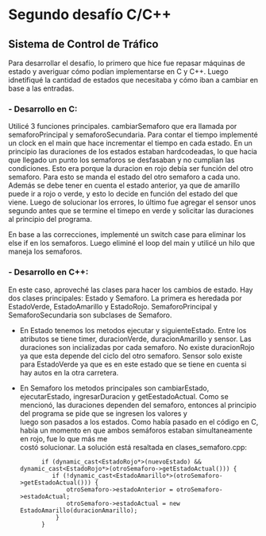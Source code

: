 # Segundo desafío C/C++
## Sistema de Control de Tráfico

Para desarrollar el desafío, lo primero que hice fue repasar máquinas de estado y averiguar cómo podían implementarse en C y C++. Luego idnetifiqué la cantidad de estados que necesitaba y cómo iban a cambiar en base a las entradas.

### - Desarrollo en C:
   Utilicé 3 funciones principales. cambiarSemaforo que era llamada por semaforoPrincipal y semaforoSecundaria.
   Para contar el tiempo implementé un clock en el main que hace incrementar el tiempo en cada estado.
   En un principio las duraciones de los estados estaban hardcodeadas, lo que hacia que llegado un punto los semaforos se desfasaban y no    cumplian las condiciones. Esto era porque la duracion en rojo debía ser función del otro semaforo. Para esto se manda el estado del 
   otro semaforo a cada uno. 
   Además se debe tener en cuenta el estado anterior, ya que de amarillo puede ir a rojo o verde, y esto lo decide en función del estado 
   del que viene.
   Luego de solucionar los errores, lo último fue agregar el sensor unos segundo antes que se termine el timepo en verde y solicitar las     duraciones al principio del programa.

   En base a las correcciones, implementé un switch case para eliminar los else if en los semaforos. Luego eliminé el loop del main y utilicé un hilo que maneja los semaforos.

### - Desarrollo en C++:
   En este caso, aproveché las clases para hacer los cambios de estado.
   Hay dos clases principales: Estado y Semaforo. La primera es heredada por EstadoVerde, EstadoAmarillo y EstadoRojo. SemaforoPrincipal y      SemaforoSecundaria son subclases de Semaforo.
   - En Estado tenemos los metodos ejecutar y siguienteEstado. Entre los atributos se tiene timer, duracionVerde, duracionAmarillo y sensor.      Las duraciones son incializadas por cada semaforo. No existe duracionRojo ya que esta depende del ciclo del otro semaforo.
     Sensor solo existe para EstadoVerde ya que es en este estado que se tiene en cuenta si hay autos en la otra carretera.
   - En Semaforo los metodos principales son cambiarEstado, ejecutarEstado, ingresarDuracion y getEestadoActual.
     Como se mencionó, las duraciones dependen del semaforo, entonces al principio del programa se pide que se ingresen los valores y   
     luego son pasados a los estados.
     Como había pasado en el código en C, había un momento en que ambos semáforos estaban simultaneamente en rojo, fue lo que más me     
     costó solucionar. La solución está resaltada en clases_semaforo.cpp:
     
               if (dynamic_cast<EstadoRojo*>(nuevoEstado) && dynamic_cast<EstadoRojo*>(otroSemaforo->getEstadoActual())) {
                  if (!dynamic_cast<EstadoAmarillo*>(otroSemaforo->getEstadoActual())) {
                      otroSemaforo->estadoAnterior = otroSemaforo->estadoActual;
                      otroSemaforo->estadoActual = new EstadoAmarillo(duracionAmarillo);
                   }
               }
